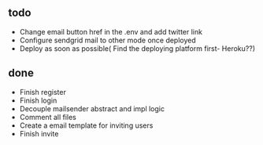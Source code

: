 ## todo
- Change email button href in the .env and add twitter link
- Configure sendgrid mail to other mode once deployed
- Deploy as soon as possible( Find the deploying platform first- Heroku??)

## done
- Finish register
- Finish login
- Decouple mailsender abstract and impl logic
- Comment all files
- Create a email template for inviting users
- Finish invite

